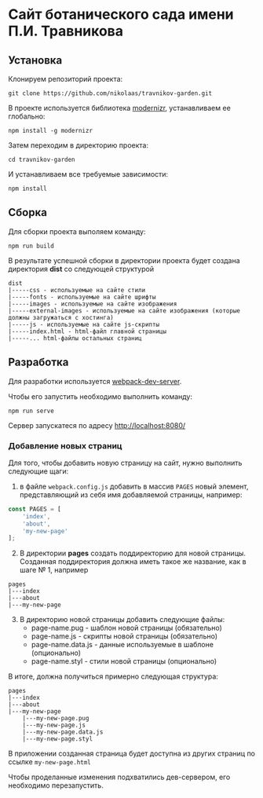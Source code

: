 # Сайт ботанического сада имени П.И. Травникова

## Установка

Клонируем репозиторий проекта:
```
git clone https://github.com/nikolaas/travnikov-garden.git
```
В проекте используется библиотека [modernizr](https://modernizr.com/), устанавливаем ее глобально:
```
npm install -g modernizr
```
Затем переходим в директорию проекта:
```
cd travnikov-garden
```
И устанавливаем все требуемые зависимости:
```
npm install
```

## Сборка

Для сборки проекта выполяем команду:
```
npm run build
```
В результате успешной сборки в директории проекта будет создана директория **dist** со следующей структурой

```
dist
|-----css - используемые на сайте стили
|-----fonts - используемые на сайте шрифты
|-----images - используемые на сайте изображения
|-----external-images - используемые на сайте изображения (которые должны загружаться с хостинга)
|-----js - используемые на сайте js-скрипты
|-----index.html - html-файл главной страницы
|-----... html-файлы остальных страниц
```

## Разработка

Для разработки используется [webpack-dev-server](https://webpack.github.io/docs/webpack-dev-server.html).

Чтобы его запустить необходимо выполнить команду:
```
npm run serve
```

Сервер запускатеся по адресу [http://localhost:8080/]( http://localhost:8080/)

### Добавление новых страниц

Для того, чтобы добавить новую страницу на сайт, нужно выполнить следующие щаги:

1. в файле `webpack.config.js` добавить в массив `PAGES` новый элемент, представляющий из себя имя добавляемой страницы,
например:
```javascript
const PAGES = [
    'index',
    'about',
    'my-new-page'
];
```
2. В директории **pages** создать поддиректорию для новой страницы. Cозданная поддиректория должна иметь такое же
название, как в шаге № 1, например
```
pages
|---index
|---about
|---my-new-page
```
3. В директорию новой страницы добавить следующие файлы:
    - page-name.pug - шаблон новой страницы (обязательно)
    - page-name.js - скрипты новой страницы (обязательно)
    - page-name.data.js - данные используемые в шаблоне (опционально)
    - page-name.styl - стили новой страницы (опционально)

В итоге, должна получиться примерно следующая структура:
```
pages
|---index
|---about
|---my-new-page
    |---my-new-page.pug
    |---my-new-page.js
    |---my-new-page.data.js
    |---my-new-page.styl
```

В приложении созданная страница будет доступна из других страниц по ссылке `my-new-page.html`

Чтобы проделанные изменения подхватились дев-сервером, его необходимо перезапустить.